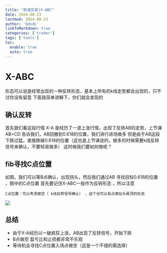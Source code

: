 ```yaml
---
title: "和谐交易|X-ABC"
date: 2024-08-23
lastmod: 2024-08-23
author: 'bdsdc'
linkToMarkdown: true
categories: ['trader']
tags: ['tools']
toc:
  enable: true
  auto: true
---
```


# X-ABC
形态可以说是经常出现的一种反转形态，基本上所有的k线走势都会出现的，只不过你没有留意
下面我简单讲解下，你们就会发现的

## 确认反转
首先我们看这段行情 
X-A  是经历了一波上涨行情，出现了反转AB的走势，上节课AB=CD 告诉我们，AB回撤到0.618的位置，我们进行进场做多
但是由于AB这段下跌过猛，直接跌破0.618的位置（这也是上节课说的，做多的时候需要k线反转信号来确认，不要轻易做多）
这时候我们要如何做呢？

## fib寻找C点位置
如图，我们可以等B点确认，出现拐头，然后我们通过AB 寻找目标0.618的位置 ，图中的C点位置
首先要记住X-ABC一般作为反转形态 ，所以注意 

`C点位置：可以考虑做空（ k线反转信号确认） ，这个也可以有点类似头肩顶的形态`

![](https://bdsblog.oss-cn-shanghai.aliyuncs.com/blog/202408241630355.png)

## 总结
- 由于X-A经历以一破疯狂上涨，AB出现了反转信号，开始下跌
- B点做空 盈亏比和止损都非常不乐观
- 等待机会寻找C点位置入场点做空（这是一个不错的需选择）
